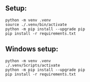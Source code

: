 ## Setup:

```
python -m venv .venv
source ./.venv/bin/activate
python -m pip install --upgrade pip
pip install -r requirements.txt
```

## Windows setup:

```
python -m venv .venv
./.venv/Scripts/activate
python -m pip install --upgrade pip
pip install -r requirements.txt
```
